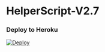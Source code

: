 # HelperScript-V2.7

### Deploy to Heroku

[![Deploy](https://www.herokucdn.com/deploy/button.svg)](https://heroku.com/deploy)

